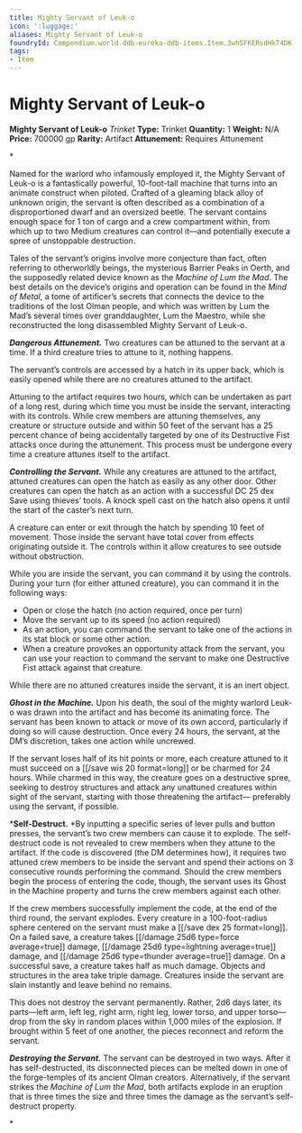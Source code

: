 ```yaml
---
title: Mighty Servant of Leuk-o
icon: ':luggage:'
aliases: Mighty Servant of Leuk-o
foundryId: Compendium.world.ddb-eureka-ddb-items.Item.3whSFKERsdHkT4DK
tags:
- Item
---
```


# Mighty Servant of Leuk-o

**Mighty Servant of Leuk-o**
_Trinket_
**Type:** Trinket
**Quantity:** 1
**Weight:** N/A
**Price:** 700000 gp
**Rarity:** Artifact
**Attunement:** Requires Attunement

*<p>Named for the warlord who infamously employed it, the Mighty Servant of Leuk-o is a fantastically powerful, 10-foot-tall machine that turns into an animate construct when piloted. Crafted of a gleaming black alloy of unknown origin, the servant is often described as a combination of a disproportioned dwarf and an oversized beetle. The servant contains enough space for 1 ton of cargo and a crew compartment within, from which up to two Medium creatures can control it—and potentially execute a spree of unstoppable destruction.

Tales of the servant’s origins involve more conjecture than fact, often referring to otherworldly beings, the mysterious Barrier Peaks in Oerth, and the supposedly related device known as the *Machine of Lum the Mad*. The best details on the device’s origins and operation can be found in the *Mind of Metal*, a tome of artificer’s secrets that connects the device to the traditions of the lost Olman people, and which was written by Lum the Mad’s several times over granddaughter, Lum the Maestro, while she reconstructed the long disassembled Mighty Servant of Leuk-o.

***Dangerous Attunement.*** Two creatures can be attuned to the servant at a time. If a third creature tries to attune to it, nothing happens.

The servant’s controls are accessed by a hatch in its upper back, which is easily opened while there are no creatures attuned to the artifact.

Attuning to the artifact requires two hours, which can be undertaken as part of a long rest, during which time you must be inside the servant, interacting with its controls. While crew members are attuning themselves, any creature or structure outside and within 50 feet of the servant has a 25 percent chance of being accidentally targeted by one of its Destructive Fist attacks once during the attunement. This process must be undergone every time a creature attunes itself to the artifact.

***Controlling the Servant.*** While any creatures are attuned to the artifact, attuned creatures can open the hatch as easily as any other door. Other creatures can open the hatch as an action with a successful DC 25 dex Save using thieves’ tools. A knock spell cast on the hatch also opens it until the start of the caster’s next turn.

A creature can enter or exit through the hatch by spending 10 feet of movement. Those inside the servant have total cover from effects originating outside it. The controls within it allow creatures to see outside without obstruction.

While you are inside the servant, you can command it by using the controls. During your turn (for either attuned creature), you can command it in the following ways:</p>
* Open or close the hatch (no action required, once per turn)
* Move the servant up to its speed (no action required)
* As an action, you can command the servant to take one of the actions in its stat block or some other action.
* When a creature provokes an opportunity attack from the servant, you can use your reaction to command the servant to make one Destructive Fist attack against that creature.

<p>While there are no attuned creatures inside the servant, it is an inert object.

***Ghost in the Machine.*** Upon his death, the soul of the mighty warlord Leuk-o was drawn into the artifact and has become its animating force. The servant has been known to attack or move of its own accord, particularly if doing so will cause destruction. Once every 24 hours, the servant, at the DM’s discretion, takes one action while uncrewed.

If the servant loses half of its hit points or more, each creature attuned to it must succeed on a [[/save wis 20 format=long]] or be charmed for 24 hours. While charmed in this way, the creature goes on a destructive spree, seeking to destroy structures and attack any unattuned creatures within sight of the servant, starting with those threatening the artifact— preferably using the servant, if possible.

***Self-Destruct.** *By inputting a specific series of lever pulls and button presses, the servant’s two crew members can cause it to explode. The self-destruct code is not revealed to crew members when they attune to the artifact. If the code is discovered (the DM determines how), it requires two attuned crew members to be inside the servant and spend their actions on 3 consecutive rounds performing the command. Should the crew members begin the process of entering the code, though, the servant uses its Ghost in the Machine property and turns the crew members against each other.

If the crew members successfully implement the code, at the end of the third round, the servant explodes. Every creature in a 100-foot-radius sphere centered on the servant must make a [[/save dex 25 format=long]]. On a failed save, a creature takes  [[/damage 25d6 type=force average=true]] damage,  [[/damage 25d6 type=lightning average=true]] damage, and  [[/damage 25d6 type=thunder average=true]] damage. On a successful save, a creature takes half as much damage. Objects and structures in the area take triple damage. Creatures inside the servant are slain instantly and leave behind no remains.

This does not destroy the servant permanently. Rather, 2d6 days later, its parts—left arm, left leg, right arm, right leg, lower torso, and upper torso— drop from the sky in random places within 1,000 miles of the explosion. If brought within 5 feet of one another, the pieces reconnect and reform the servant.

***Destroying the Servant.*** The servant can be destroyed in two ways. After it has self-destructed, its disconnected pieces can be melted down in one of the forge-temples of its ancient Olman creators. Alternatively, if the servant strikes the *Machine of Lum the Mad*, both artifacts explode in an eruption that is three times the size and three times the damage as the servant’s self-destruct property.</p>*